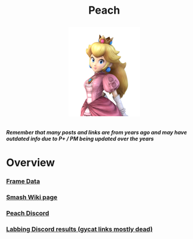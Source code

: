 <div id="toc">
  <ul align="center" style="list-style: none">
      <summary> <h1>
        Peach
        <p><img src="/Images/Characters/Peach.png" alt="Peach.png"></p>
  </ul>
</div>

<h4> <i>Remember that many posts and links are from years ago and may have outdated info due to P+ / PM being updated over the years</i>

<h1> Overview
<h3> <a href="https://rukaidata.com/P+/Peach/">Frame Data</a>
<h3> <a href="https://www.ssbwiki.com/Peach_(PM)">Smash Wiki page</a>
<h3> <a href="https://discord.com/invite/aKkhbcr">Peach Discord</a>
<h3> <a href="https://www.reddit.com/r/SSBPM/comments/a74j6z/labbing_discord_results_peach/">Labbing Discord results (gycat links mostly dead)</a>
